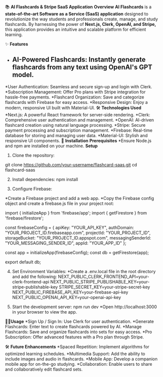 📚 **AI Flashcards & Stripe SaaS Application**
**Overview**
**AI Flashcards** is a **state-of-the-art Software as a Service (SaaS) application** designed to revolutionize the way students and professionals create, manage, and study flashcards. By harnessing the power of **Next.js, Clerk, OpenAI, and Stripe,** this application provides an intuitive and scalable platform for efficient learning.

✨ **Features**
* ## AI-Powered Flashcards: Instantly generate flashcards from any text using OpenAI's GPT model.
*User Authentication: Seamless and secure sign-up and login with Clerk.
*Subscription Management: Offer Pro plans with Stripe integration for hassle-free payments.
*Flashcard Organization: Save and categorize flashcards with Firebase for easy access.
*Responsive Design: Enjoy a modern, responsive UI built with Material-UI.
🛠️ **Technologies Used**
*Next.js: A powerful React framework for server-side rendering.
*Clerk: Comprehensive user authentication and management.
*OpenAI: AI-driven flashcard creation using natural language processing.
*Stripe: Secure payment processing and subscription management.
*Firebase: Real-time database for storing and managing user data.
*Material-UI: Stylish and responsive UI components.
🚀 **Installation**
**Prerequisites**
*Ensure Node.js and npm are installed on your machine.
**Setup**
1. Clone the repository:
   
git clone https://github.com/your-username/flashcard-saas.git
cd flashcard-saas

2. Install dependencies:
npm install

3. Configure Firebase:

*Create a Firebase project and add a web app.
*Copy the Firebase config object and create a firebase.js file in your project root:

import { initializeApp } from 'firebase/app';
import { getFirestore } from 'firebase/firestore';

const firebaseConfig = {
  apiKey: "YOUR_API_KEY",
  authDomain: "YOUR_PROJECT_ID.firebaseapp.com",
  projectId: "YOUR_PROJECT_ID",
  storageBucket: "YOUR_PROJECT_ID.appspot.com",
  messagingSenderId: "YOUR_MESSAGING_SENDER_ID",
  appId: "YOUR_APP_ID"
};

const app = initializeApp(firebaseConfig);
const db = getFirestore(app);

export default db;

4. Set Environment Variables:
*Create a .env.local file in the root directory and add the following:
NEXT_PUBLIC_CLERK_FRONTEND_API=your-clerk-frontend-api
NEXT_PUBLIC_STRIPE_PUBLISHABLE_KEY=your-stripe-publishable-key
STRIPE_SECRET_KEY=your-stripe-secret-key
NEXT_PUBLIC_FIREBASE_API_KEY=your-firebase-api-key
NEXT_PUBLIC_OPENAI_API_KEY=your-openai-api-key

6. Start the development server:
npm run dev
*Open http://localhost:3000 in your browser to view the app.

🧑‍💻**Usage**
*Sign Up / Sign In: Use Clerk for user authentication.
*Generate Flashcards: Enter text to create flashcards powered by AI.
*Manage Flashcards: Save and organize flashcards into sets for easy access.
*Pro Subscription: Offer advanced features with a Pro plan through Stripe.

🛠️ **Future Enhancements**
*Spaced Repetition: Implement algorithms for optimized learning schedules.
*Multimedia Support: Add the ability to include images and audio in flashcards.
*Mobile App: Develop a companion mobile app for on-the-go studying.
*Collaboration: Enable users to share and collaboratively edit flashcard sets.
